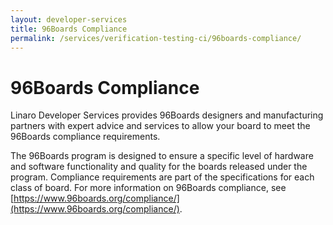 ```yaml
---
layout: developer-services
title: 96Boards Compliance
permalink: /services/verification-testing-ci/96boards-compliance/
---
```

# 96Boards Compliance

Linaro Developer Services provides 96Boards designers and manufacturing partners with expert advice and services to allow your board to meet the 96Boards compliance requirements.   

The 96Boards program is designed to ensure a specific level of hardware and software functionality and quality for the boards released under the program. Compliance requirements are part of the specifications for each class of board.   For more information on 96Boards compliance, see [https://www.96boards.org/compliance/](https://www.96boards.org/compliance/).